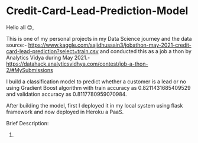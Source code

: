 # Credit-Card-Lead-Prediction-Model
Hello all 😊, 

This is one of my personal projects in my Data Science journey and the data source:- https://www.kaggle.com/sajidhussain3/jobathon-may-2021-credit-card-lead-prediction?select=train.csv and conducted this as a job a thon by Analytics Vidya during May 2021.- https://datahack.analyticsvidhya.com/contest/job-a-thon-2/#MySubmissions

I build a classification model to predict whether a customer is a lead or no using Gradient Boost algorithm with train accuracy as 0.8211431685409529 and validation accuracy as 0.8117780959070984.

After building the model, first I deployed it in my local system using flask framework and now deployed in Heroku a PaaS.

Brief Description:

1. 
